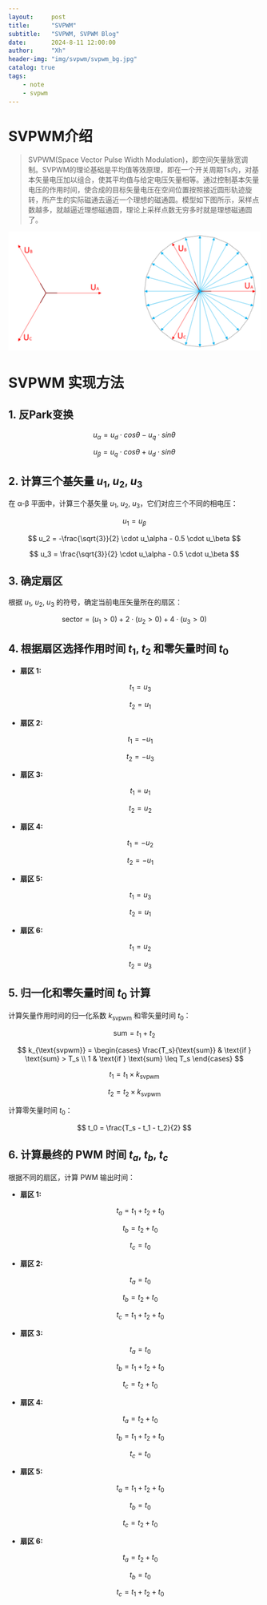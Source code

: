 ```yaml
---
layout:     post
title:      "SVPWM"
subtitle:   "SVPWM, SVPWM Blog"
date:       2024-8-11 12:00:00
author:     "Xh"
header-img: "img/svpwm/svpwm_bg.jpg"
catalog: true
tags:
    - note
    - svpwm
---
```


# SVPWM介绍

> SVPWM(Space Vector Pulse Width Modulation)，即空间矢量脉宽调制。SVPWM的理论基础是平均值等效原理，即在一个开关周期Ts内，对基本矢量电压加以组合，使其平均值与给定电压矢量相等。通过控制基本矢量电压的作用时间，使合成的目标矢量电压在空间位置按照接近圆形轨迹旋转，所产生的实际磁通去逼近一个理想的磁通圆。模型如下图所示，采样点数越多，就越逼近理想磁通圆，理论上采样点数无穷多时就是理想磁通圆了。

![img](/img//svpwm/svpwm_4.jpg)


# SVPWM 实现方法

## 1. 反Park变换

$$
u_\alpha = u_d \cdot cosθ - u_q \cdot sinθ
$$

$$
u_\beta = u_q \cdot cosθ + u_d \cdot sinθ
$$

## 2. 计算三个基矢量 $u_1$, $u_2$, $u_3$
在 α-β 平面中，计算三个基矢量 $u_1$, $u_2$, $u_3$，它们对应三个不同的相电压：

$$
u_1 = u_\beta
$$

$$
u_2 = -\frac{\sqrt{3}}{2} \cdot u_\alpha - 0.5 \cdot u_\beta
$$

$$
u_3 = \frac{\sqrt{3}}{2} \cdot u_\alpha - 0.5 \cdot u_\beta
$$

## 3. 确定扇区
根据 $u_1$, $u_2$, $u_3$ 的符号，确定当前电压矢量所在的扇区：

$$
\text{sector} = (u_1 > 0) + 2 \cdot (u_2 > 0) + 4 \cdot (u_3 > 0)
$$

## 4. 根据扇区选择作用时间 $t_1$, $t_2$ 和零矢量时间 $t_0$
- **扇区 1:**
  
  $$
  t_1 = u_3
  $$

  $$
  t_2 = u_1
  $$

- **扇区 2:**
  
  $$
  t_1 = -u_1
  $$

  $$
  t_2 = -u_3
  $$

- **扇区 3:**
  
  $$
  t_1 = u_1
  $$

  $$
  t_2 = u_2
  $$

- **扇区 4:**
  
  $$
  t_1 = -u_2
  $$

  $$
  t_2 = -u_1
  $$

- **扇区 5:**
  
  $$
  t_1 = u_3
  $$

  $$
  t_2 = u_1
  $$

- **扇区 6:**
 
  $$
  t_1 = u_2
  $$

  $$
  t_2 = u_3
  $$

## 5. 归一化和零矢量时间 $t_0$ 计算
计算矢量作用时间的归一化系数 $k_{\text{svpwm}}$ 和零矢量时间 $t_0$：

$$
\text{sum} = t_1 + t_2
$$

$$
k_{\text{svpwm}} =
\begin{cases} 
   \frac{T_s}{\text{sum}} & \text{if } \text{sum} > T_s \\
   1 & \text{if } \text{sum} \leq T_s
\end{cases}
$$

$$
t_1 = t_1 \times k_{\text{svpwm}}
$$

$$
t_2 = t_2 \times k_{\text{svpwm}}
$$

计算零矢量时间 $t_0$：

$$
t_0 = \frac{T_s - t_1 - t_2}{2}
$$

## 6. 计算最终的 PWM 时间 $t_a$, $t_b$, $t_c$
根据不同的扇区，计算 PWM 输出时间：

- **扇区 1:**
  
  $$
  t_a = t_1 + t_2 + t_0
  $$

  $$
  t_b = t_2 + t_0
  $$

  $$
  t_c = t_0
  $$

- **扇区 2:**
  
  $$
  t_a = t_0
  $$

  $$
  t_b = t_2 + t_0
  $$

  $$
  t_c = t_1 + t_2 + t_0
  $$

- **扇区 3:**
  
  $$
  t_a = t_0
  $$

  $$
  t_b = t_1 + t_2 + t_0
  $$

  $$
  t_c = t_2 + t_0
  $$

- **扇区 4:**
  
  $$
  t_a = t_2 + t_0
  $$

  $$
  t_b = t_1 + t_2 + t_0
  $$

  $$
  t_c = t_0
  $$

- **扇区 5:**
  
  $$
  t_a = t_1 + t_2 + t_0
  $$

  $$
  t_b = t_0
  $$

  $$
  t_c = t_2 + t_0
  $$

- **扇区 6:**
  
  $$
  t_a = t_2 + t_0
  $$

  $$
  t_b = t_0
  $$

  $$
  t_c = t_1 + t_2 + t_0
  $$
